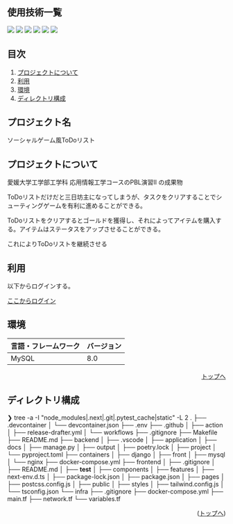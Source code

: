 <div id="top"></div>

## 使用技術一覧

<!-- シールド一覧 -->
<p style="display: inline">
    <img src="https://img.shields.io/badge/html5-%23E34F26.svg?style=for-the-badge&logo=html5&logoColor=white"> 
    <img src="https://img.shields.io/badge/css3-%231572B6.svg?style=for-the-badge&logo=css3&logoColor=white"> 
    <img src="https://img.shields.io/badge/javascript-%23323330.svg?style=for-the-badge&logo=javascript&logoColor=%23F7DF1"> 
    <img src="https://img.shields.io/badge/bootstrap-%238511FA.svg?style=for-the-badge&logo=bootstrap&logoColor=white"> 
    <img src="https://img.shields.io/badge/php-%23777BB4.svg?style=for-the-badge&logo=php&logoColor=white"> 
    <img src="https://img.shields.io/badge/-MySQL-4479A1.svg?logo=mysql&style=for-the-badge&logoColor=white">
</p>


## 目次

1. [プロジェクトについて](#プロジェクトについて)
2. [利用](#利用)
3. [環境](#環境)
4. [ディレクトリ構成](#ディレクトリ構成)
<!-- 5. [開発環境構築](#開発環境構築) -->


<!-- プロジェクト名を記載 -->

## プロジェクト名

ソーシャルゲーム風ToDoリスト

<!-- プロジェクトについて -->

## プロジェクトについて

愛媛大学工学部工学科 応用情報工学コースのPBL演習Ⅱ の成果物

ToDoリストだけだと三日坊主になってしまうが、タスクをクリアすることでシューティングゲームを有利に進めることができる。

ToDoリストをクリアするとゴールドを獲得し、それによってアイテムを購入する。アイテムはステータスをアップさせることができる。

これによりToDoリストを継続させる

## 利用

以下からログインする。

<a href="https://sshg.cs.ehime-u.ac.jp/~j431miyo/pbl2/login/login.html">ここからログイン</a>

## 環境

<!-- 言語、フレームワーク、ミドルウェア、インフラの一覧とバージョンを記載 -->

| 言語・フレームワーク  | バージョン |
| --------------------- | ---------- |
| MySQL                 | 8.0        |

<!--
その他のパッケージのバージョンは pyproject.toml と package.json を参照してください
-->
<p align="right"><a href="#top">トップへ</a></p>

## ディレクトリ構成

<!-- Treeコマンドを使ってディレクトリ構成を記載 -->

❯ tree -a -I "node_modules|.next|.git|.pytest_cache|static" -L 2
.
├── .devcontainer
│   └── devcontainer.json
├── .env
├── .github
│   ├── action
│   ├── release-drafter.yml
│   └── workflows
├── .gitignore
├── Makefile
├── README.md
├── backend
│   ├── .vscode
│   ├── application
│   ├── docs
│   ├── manage.py
│   ├── output
│   ├── poetry.lock
│   ├── project
│   └── pyproject.toml
├── containers
│   ├── django
│   ├── front
│   ├── mysql
│   └── nginx
├── docker-compose.yml
├── frontend
│   ├── .gitignore
│   ├── README.md
│   ├── __test__
│   ├── components
│   ├── features
│   ├── next-env.d.ts
│   ├── package-lock.json
│   ├── package.json
│   ├── pages
│   ├── postcss.config.js
│   ├── public
│   ├── styles
│   ├── tailwind.config.js
│   └── tsconfig.json
└── infra
    ├── .gitignore
    ├── docker-compose.yml
    ├── main.tf
    ├── network.tf
    └── variables.tf

<p align="right">(<a href="#top">トップへ</a>)</p>

<!-- ## 開発環境構築 -->

<!-- コンテナの作成方法、パッケージのインストール方法など、開発環境構築に必要な情報を記載 -->

